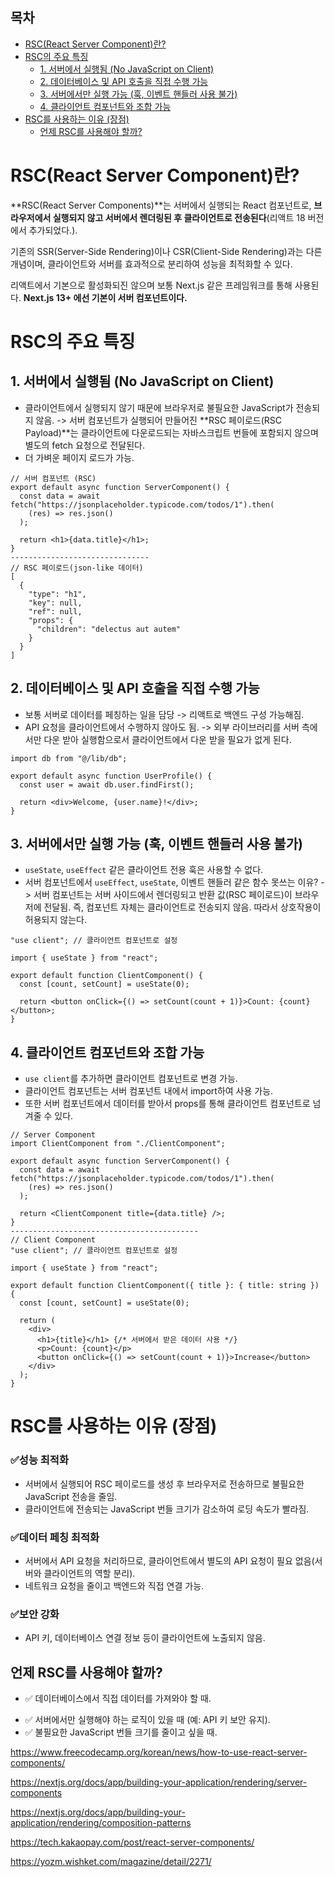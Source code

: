 <h2>목차</h2>

- [RSC(React Server Component)란?](#rscreact-server-component란)
- [RSC의 주요 특징](#rsc의-주요-특징)
  - [1. 서버에서 실행됨 (No JavaScript on Client)](#1-서버에서-실행됨-no-javascript-on-client)
  - [2. 데이터베이스 및 API 호출을 직접 수행 가능](#2-데이터베이스-및-api-호출을-직접-수행-가능)
  - [3. 서버에서만 실행 가능 (훅, 이벤트 핸들러 사용 불가)](#3-서버에서만-실행-가능-훅-이벤트-핸들러-사용-불가)
  - [4. 클라이언트 컴포넌트와 조합 가능](#4-클라이언트-컴포넌트와-조합-가능)
- [RSC를 사용하는 이유 (장점)](#rsc를-사용하는-이유-장점)
  - [언제 RSC를 사용해야 할까?](#언제-rsc를-사용해야-할까)

# RSC(React Server Component)란?

**RSC(React Server Components)**는 서버에서 실행되는 React 컴포넌트로, **브라우저에서 실행되지 않고 서버에서 렌더링된 후 클라이언트로 전송된다**(리액트 18 버전에서 추가되었다.).

기존의 SSR(Server-Side Rendering)이나 CSR(Client-Side Rendering)과는 다른 개념이며, 클라이언트와 서버를 효과적으로 분리하여 성능을 최적화할 수 있다.

리액트에서 기본으로 활성화되진 않으며 보통 Next.js 같은 프레임워크를 통해 사용된다. **Next.js 13+ 에선 기본이 서버 컴포넌트이다.**

# RSC의 주요 특징

## 1. 서버에서 실행됨 (No JavaScript on Client)

- 클라이언트에서 실행되지 않기 때문에 브라우저로 불필요한 JavaScript가 전송되지 않음. -> 서버 컴포넌트가 실행되어 만들어진 **RSC 페이로드(RSC Payload)**는 클라이언트에 다운로드되는 자바스크립트 번들에 포함되지 않으며 별도의 fetch 요청으로 전달된다.
- 더 가벼운 페이지 로드가 가능.

```
// 서버 컴포넌트 (RSC)
export default async function ServerComponent() {
  const data = await fetch("https://jsonplaceholder.typicode.com/todos/1").then(
    (res) => res.json()
  );

  return <h1>{data.title}</h1>;
}
-------------------------------
// RSC 페이로드(json-like 데이터)
[
  {
    "type": "h1",
    "key": null,
    "ref": null,
    "props": {
      "children": "delectus aut autem"
    }
  }
]
```

## 2. 데이터베이스 및 API 호출을 직접 수행 가능

- 보통 서버로 데이터를 페칭하는 일을 담당 -> 리액트로 백엔드 구성 가능해짐.
- API 요청을 클라이언트에서 수행하지 않아도 됨. -> 외부 라이브러리를 서버 측에서만 다운 받아 실행함으로서 클라이언트에서 다운 받을 필요가 없게 된다.

```
import db from "@/lib/db";

export default async function UserProfile() {
  const user = await db.user.findFirst();

  return <div>Welcome, {user.name}!</div>;
}
```

## 3. 서버에서만 실행 가능 (훅, 이벤트 핸들러 사용 불가)

- `useState`, `useEffect` 같은 클라이언트 전용 훅은 사용할 수 없다.
- 서버 컴포넌트에서 `useEffect`, `useState`, 이벤트 핸들러 같은 함수 못쓰는 이유? -> 서버 컴포넌트는 서버 사이드에서 렌더링되고 반환 값(RSC 페이로드)이 브라우저에 전달됨. 즉, 컴포넌트 자체는 클라이언트로 전송되지 않음. 따라서 상호작용이 허용되지 않는다.

```
"use client"; // 클라이언트 컴포넌트로 설정

import { useState } from "react";

export default function ClientComponent() {
  const [count, setCount] = useState(0);

  return <button onClick={() => setCount(count + 1)}>Count: {count}</button>;
}
```

## 4. 클라이언트 컴포넌트와 조합 가능

- `use client`를 추가하면 클라이언트 컴포넌트로 변경 가능.
- 클라이언트 컴포넌트는 서버 컴포넌트 내에서 import하여 사용 가능.
- 또한 서버 컴포넌트에서 데이터를 받아서 props를 통해 클라이언트 컴포넌트로 넘겨줄 수 있다.

```
// Server Component
import ClientComponent from "./ClientComponent";

export default async function ServerComponent() {
  const data = await fetch("https://jsonplaceholder.typicode.com/todos/1").then(
    (res) => res.json()
  );

  return <ClientComponent title={data.title} />;
}
------------------------------------------
// Client Component
"use client"; // 클라이언트 컴포넌트로 설정

import { useState } from "react";

export default function ClientComponent({ title }: { title: string }) {
  const [count, setCount] = useState(0);

  return (
    <div>
      <h1>{title}</h1> {/* 서버에서 받은 데이터 사용 */}
      <p>Count: {count}</p>
      <button onClick={() => setCount(count + 1)}>Increase</button>
    </div>
  );
}
```

# RSC를 사용하는 이유 (장점)

<h3>✅성능 최적화</h3>

- 서버에서 실행되어 RSC 페이로드를 생성 후 브라우저로 전송하므로 불필요한
  JavaScript 전송을 줄임.
- 클라이언트에 전송되는 JavaScript 번들 크기가 감소하여 로딩 속도가 빨라짐.

<h3>✅데이터 페칭 최적화</h3>

- 서버에서 API 요청을 처리하므로, 클라이언트에서 별도의 API 요청이 필요 없음(서버와 클라이언트의 역할 분리).
- 네트워크 요청을 줄이고 백엔드와 직접 연결 가능.
<!-- <h3>✅SEO 최적화</h3>


- 서버에서 미리 HTML을 렌더링하여 검색 엔진 크롤러가 쉽게 읽을 수 있음.
- CSR보다 SEO에 유리. -->
<h3>✅보안 강화</h3>

- API 키, 데이터베이스 연결 정보 등이 클라이언트에 노출되지 않음.

## 언제 RSC를 사용해야 할까?

- ✅ 데이터베이스에서 직접 데이터를 가져와야 할 때.
<!-- - ✅ SEO 최적화가 중요한 경우 (검색 엔진 노출 필요). -->
- ✅ 서버에서만 실행해야 하는 로직이 있을 때 (예: API 키 보안 유지).
- ✅ 불필요한 JavaScript 번들 크기를 줄이고 싶을 때.

<!-- 리액트 서버 컴포넌트는 서버에서만 렌더링되는 컴포넌트로, 클라이언트 측에서는 자바스크립트가 필요하지 않습니다. 서버에서 HTML을 생성하여 클라이언트에 전달하며, 이는 페이지 로딩 속도를 개선하고 클라이언트 측의 자원 사용을 줄이는 데 도움이 됩니다. 클라이언트와 서버가 각각의 역할을 분담하여, 효율적이고 빠른 웹 애플리케이션을 구축할 수 있도록 지원합니다. -->

https://www.freecodecamp.org/korean/news/how-to-use-react-server-components/

https://nextjs.org/docs/app/building-your-application/rendering/server-components

https://nextjs.org/docs/app/building-your-application/rendering/composition-patterns

https://tech.kakaopay.com/post/react-server-components/

https://yozm.wishket.com/magazine/detail/2271/
